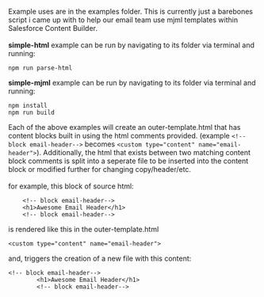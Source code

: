 Example uses are in the examples folder. This is currently just a barebones script i came up with to help our email team use mjml templates within Salesforce Content Builder.\
\
**simple-html** example can be run by navigating to its folder via terminal and running:
```
npm run parse-html
```
**simple-mjml** example can be run by navigating to its folder via terminal and running:
```
npm install
npm run build
```
Each of the above examples will create an outer-template.html that has content blocks built in using the html comments provided. (example `<!-- block email-header-->` becomes `<custom type="content" name="email-header">`). Additionally, the html that exists between two matching content block comments is split into a seperate file to be inserted into the content block or modified further for changing copy/header/etc.\
\
for example, this block of source html:
```
    <!-- block email-header-->
    <h1>Awesome Email Header</h1>
    <!-- block email-header-->
```
is rendered like this in the outer-template.html
```
<custom type="content" name="email-header">
```
and, triggers the creation of a new file with this content:
```
<!-- block email-header-->
        <h1>Awesome Email Header</h1>
        <!-- block email-header-->
```